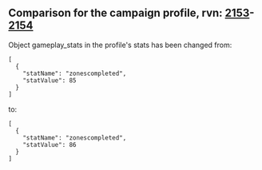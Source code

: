 ## Comparison for the campaign profile, rvn: [2153](https://github.com/PRO100KatYT/FortniteProfileRevisions/tree/main/profiles/campaign/2153%20campaign.json)-[2154](https://github.com/PRO100KatYT/FortniteProfileRevisions/tree/main/profiles/campaign/2154%20campaign.json)

Object gameplay_stats in the profile's stats has been changed from:

```
[
  {
    "statName": "zonescompleted",
    "statValue": 85
  }
]
```

to:

```
[
  {
    "statName": "zonescompleted",
    "statValue": 86
  }
]
```

<br><br>
